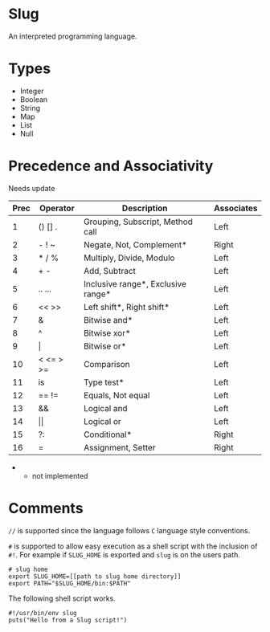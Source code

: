 Slug
===

An interpreted programming language.

Types
===

- Integer
- Boolean
- String
- Map
- List
- Null

Precedence and Associativity
===

Needs update 

| Prec | Operator  | Description                        | Associates |
|------|-----------|------------------------------------|------------|
| 1    | () [] .   | Grouping, Subscript, Method call   | Left       |
| 2    | - ! ~     | Negate, Not, Complement*           | Right      |
| 3    | * / %     | Multiply, Divide, Modulo           | Left       |
| 4    | + -       | Add, Subtract                      | Left       |
| 5    | .. ...    | Inclusive range*, Exclusive range* | Left       |
| 6    | << >>     | Left shift*, Right shift*          | Left       |
| 7    | &         | Bitwise and*                       | Left       |
| 8    | ^         | Bitwise xor*                       | Left       |
| 9    | \|        | Bitwise or*                        | Left       |
| 10   | < <= > >= | Comparison                         | Left       |
| 11   | is        | Type test*                         | Left       |
| 12   | == !=     | Equals, Not equal                  | Left       |
| 13   | &&        | Logical and                        | Left       |
| 14   | \|\|      | Logical or                         | Left       |
| 15   | ?:        | Conditional*                       | Right      |
| 16   | =         | Assignment, Setter                 | Right      |

* - not implemented

Comments
===

`//` is supported since the language follows `C` language style conventions.

`#` is supported to allow easy execution as a shell script with the inclusion of `#!`.  For example 
if `SLUG_HOME` is exported and `slug` is on the users path. 

```shell
# slug home
export SLUG_HOME=[[path to slug home directory]]
export PATH="$SLUG_HOME/bin:$PATH"
```

The following shell script works.

```shell
#!/usr/bin/env slug
puts("Hello from a Slug script!")
```
